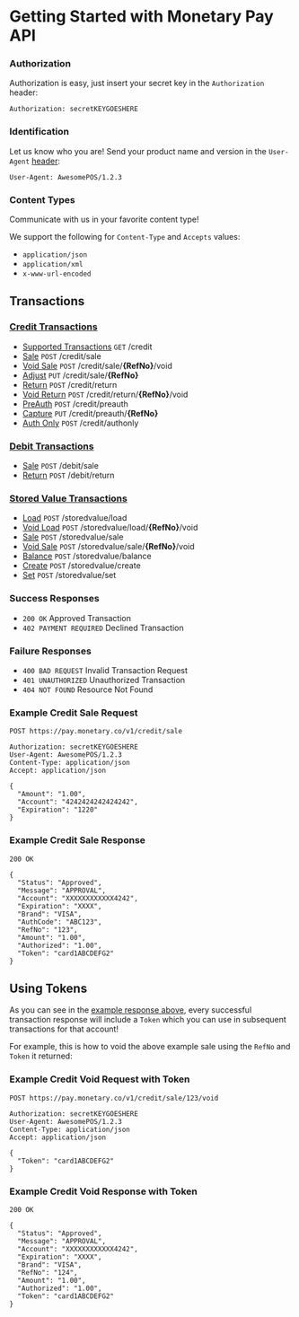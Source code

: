 # Getting Started with Monetary Pay API
### Authorization

Authorization is easy, just insert your secret key in the `Authorization` header:

`Authorization: secretKEYGOESHERE`

### Identification

Let us know who you are! Send your product name and version in the `User-Agent` [header](https://developer.mozilla.org/en-US/docs/Web/HTTP/Headers/User-Agent):

`User-Agent: AwesomePOS/1.2.3`
  
### Content Types

Communicate with us in your favorite content type!

We support the following for `Content-Type` and `Accepts` values:

* `application/json`
* `application/xml`
* `x-www-url-encoded`

## Transactions

### [Credit Transactions](CREDIT.md)
* [Supported Transactions](CREDIT.md#supported-transactions) `GET` /credit
* [Sale](CREDIT.md#sale) `POST` /credit/sale
* [Void Sale](CREDIT.md#void-sale) `POST` /credit/sale/**{RefNo}**/void
* [Adjust](CREDIT.md#adjust) `PUT` /credit/sale/**{RefNo}**
* [Return](CREDIT.md#return) `POST` /credit/return
* [Void Return](CREDIT.md#void-return) `POST` /credit/return/**{RefNo}**/void
* [PreAuth](CREDIT.md#preauth) `POST` /credit/preauth
* [Capture](CREDIT.md#capture) `PUT` /credit/preauth/**{RefNo}**
* [Auth Only](CREDIT.md#auth-only) `POST` /credit/authonly

### [Debit Transactions](DEBIT.md)
* [Sale](DEBIT.md#sale) `POST` /debit/sale
* [Return](DEBIT.md#return) `POST` /debit/return

### [Stored Value Transactions](STOREDVALUE.md)
* [Load](STOREDVALUE.md#load) `POST` /storedvalue/load
* [Void Load](STOREDVALUE.md#void-load) `POST` /storedvalue/load/**{RefNo}**/void
* [Sale](STOREDVALUE.md#sale) `POST` /storedvalue/sale
* [Void Sale](STOREDVALUE.md#void-sale) `POST` /storedvalue/sale/**{RefNo}**/void
* [Balance](STOREDVALUE.md#balance) `POST` /storedvalue/balance
* [Create](STOREDVALUE.md#create) `POST` /storedvalue/create
* [Set](STOREDVALUE.md#set) `POST` /storedvalue/set

### Success Responses
* ```200 OK``` Approved Transaction
* ```402 PAYMENT REQUIRED``` Declined Transaction

### Failure Responses
* ```400 BAD REQUEST``` Invalid Transaction Request
* ```401 UNAUTHORIZED``` Unauthorized Transaction
* ```404 NOT FOUND``` Resource Not Found

### Example Credit Sale Request

```
POST https://pay.monetary.co/v1/credit/sale

Authorization: secretKEYGOESHERE
User-Agent: AwesomePOS/1.2.3
Content-Type: application/json
Accept: application/json

{
  "Amount": "1.00",
  "Account": "4242424242424242",
  "Expiration": "1220"
}
```

### Example Credit Sale Response
```
200 OK

{
  "Status": "Approved",
  "Message": "APPROVAL",
  "Account": "XXXXXXXXXXXX4242",
  "Expiration": "XXXX",
  "Brand": "VISA",
  "AuthCode": "ABC123",
  "RefNo": "123",
  "Amount": "1.00",
  "Authorized": "1.00",
  "Token": "card1ABCDEFG2"
}
```

## Using Tokens
As you can see in the [example response above](#example-sale-response), every successful transaction response will include a `Token` which you can use in subsequent transactions for that account!

For example, this is how to void the above example sale using the `RefNo` and `Token` it returned:

### Example Credit Void Request with Token

```
POST https://pay.monetary.co/v1/credit/sale/123/void

Authorization: secretKEYGOESHERE
User-Agent: AwesomePOS/1.2.3
Content-Type: application/json
Accept: application/json

{
  "Token": "card1ABCDEFG2"
}
```

### Example Credit Void Response with Token
```
200 OK

{
  "Status": "Approved",
  "Message": "APPROVAL",
  "Account": "XXXXXXXXXXXX4242",
  "Expiration": "XXXX",
  "Brand": "VISA",
  "RefNo": "124",
  "Amount": "1.00",
  "Authorized": "1.00",
  "Token": "card1ABCDEFG2"
}
```
